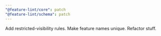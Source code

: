 ```yaml
---
"@feature-lint/core": patch
"@feature-lint/schema": patch
---
```


Add restricted-visibility rules. Make feature names unique. Refactor stuff.

